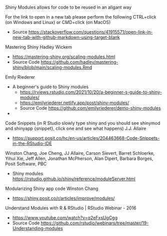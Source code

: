 Shiny Modules allows for code to be reused in an aligant way

For the link to open in a new tab please perform the following CTRL+click (on Windows and Linux) or CMD+click (on MacOS)
* Source https://stackoverflow.com/questions/41915571/open-link-in-new-tab-with-github-markdown-using-target-blank

Mastering Shiny Hadley Wickem 
* https://mastering-shiny.org/scaling-modules.html
* Source Code https://github.com/hadley/mastering-shiny/blob/main/scaling-modules.Rmd

Emily Riederer
* A beginner's guide to Shiny modules
  * https://rviews.rstudio.com/2021/10/20/a-beginner-s-guide-to-shiny-modules/
  * https://emilyriederer.netlify.app/post/shiny-modules/
  * Source Code https://github.com/emilyriederer/demo-shiny-modules
* 

Code Snippets (in R Studio slowly type shiny and you should see shinymod and shinyapp {snippet}, click one and see what happens) J.J. Allaire
* https://support.posit.co/hc/en-us/articles/204463668-Code-Snippets-in-the-RStudio-IDE

Winston Chang, Joe Cheng, JJ Allaire, Carson Sievert, Barret Schloerke, Yihui Xie, Jeff Allen, Jonathan McPherson, Alan Dipert, Barbara Borges, Posit Software, PBC
* Shiny modules
https://rstudio.github.io/shiny/reference/moduleServer.html

Modularizing Shiny app code Winston Chang
* https://shiny.posit.co/r/articles/improve/modules/

Understand Modules with R & RStudio | RStudio Webinar - 2016
* https://www.youtube.com/watch?v=q2eFxsUgCgg
* Source Code https://github.com/rstudio/webinars/tree/master/19-Understanding-modules
